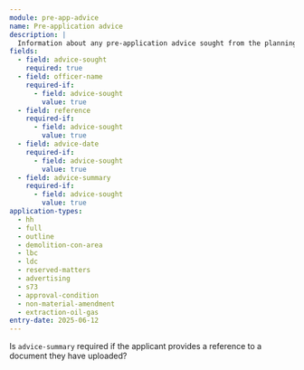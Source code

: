```yaml
---
module: pre-app-advice
name: Pre-application advice
description: |
  Information about any pre-application advice sought from the planning authority
fields:
  - field: advice-sought
    required: true
  - field: officer-name
    required-if:
      - field: advice-sought
        value: true
  - field: reference
    required-if:
      - field: advice-sought
        value: true
  - field: advice-date
    required-if:
      - field: advice-sought
        value: true
  - field: advice-summary
    required-if:
      - field: advice-sought
        value: true
application-types:
  - hh
  - full
  - outline
  - demolition-con-area
  - lbc
  - ldc
  - reserved-matters
  - advertising
  - s73
  - approval-condition
  - non-material-amendment
  - extraction-oil-gas
entry-date: 2025-06-12
---
```


Is `advice-summary` required if the applicant provides a reference to a document they have uploaded?
